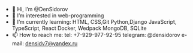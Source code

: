 - 👋 Hi, I’m @DenSidorov
- 👀 I’m interested in web-programming
- 🌱 I’m currently learning:
          HTML, CSS,Git
          Python,Django
          JavaScript, TypeScript, React
          Docker, Wedpack
          MongoDB, SQLite
- 📫 How to reach me:
          tel: +7-929-977-92-95
          telegram: @densidorov
          e-mail: densidv7@yandex.ru


<!---
DenSidorov/DenSidorov is a ✨ special ✨ repository because its `README.md` (this file) appears on your GitHub profile.
You can click the Preview link to take a look at your changes.
--->
